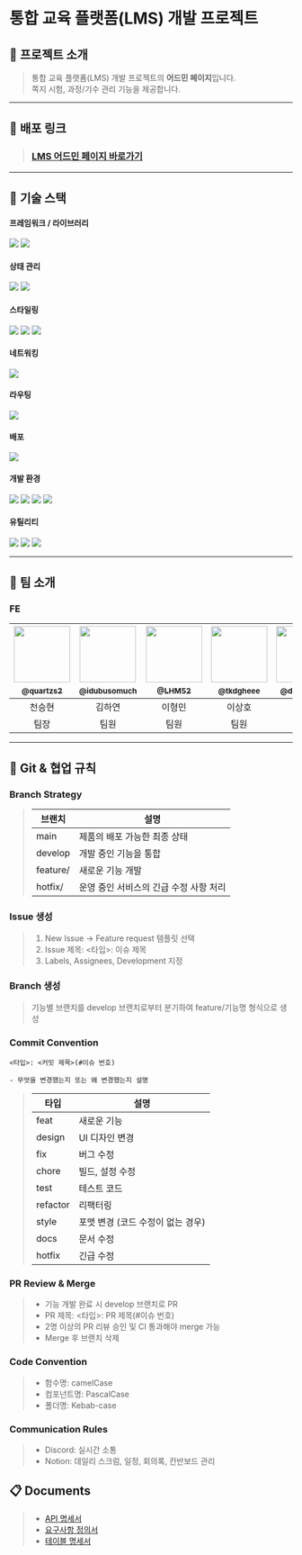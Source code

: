# 통합 교육 플랫폼(LMS) 개발 프로젝트

## 📖 프로젝트 소개

> 통합 교육 플랫폼(LMS) 개발 프로젝트의 **어드민 페이지**입니다.  
> 쪽지 시험, 과정/기수 관리 기능을 제공합니다.

---

## :link: 배포 링크

> ### [LMS 어드민 페이지 바로가기](https://oz-externship-fe-01-team4.vercel.app)

---

## 🧰 기술 스택
  
  #### 프레임워크 / 라이브러리

  <img src="https://img.shields.io/badge/React-20232A?style=for-the-badge&logo=React&logoColor=61DAFB">
  <img src="https://img.shields.io/badge/TypeScript-3178C6?style=for-the-badge&logo=TypeScript&logoColor=white">


  #### 상태 관리

  <img src="https://img.shields.io/badge/Zustand-000000?style=for-the-badge&logo=Zustand&logoColor=white">
  <img src="https://img.shields.io/badge/TanStack%20Query-FF4154?style=for-the-badge&logo=ReactQuery&logoColor=white">


  #### 스타일링

  <img src="https://img.shields.io/badge/Tailwind%20CSS-06B6D4?style=for-the-badge&logo=TailwindCSS&logoColor=white">
  <img src="https://img.shields.io/badge/clsx-000000?style=for-the-badge">
  <img src="https://img.shields.io/badge/tailwind--merge-06B6D4?style=for-the-badge">

  #### 네트워킹

  <img src="https://img.shields.io/badge/Axios-5A29E4?style=for-the-badge">

  #### 라우팅

  <img src="https://img.shields.io/badge/React%20Router-CA4245?style=for-the-badge&logo=ReactRouter&logoColor=white">


  #### 배포

  <img src="https://img.shields.io/badge/Vercel-000000?style=for-the-badge&logo=Vercel&logoColor=white">


  #### 개발 환경

  <img src="https://img.shields.io/badge/GitHub-181717?style=for-the-badge&logo=GitHub&logoColor=white">
  <img src="https://img.shields.io/badge/ESLint-4B32C3?style=for-the-badge&logo=ESLint&logoColor=white">
  <img src="https://img.shields.io/badge/Prettier-FF4F8B?style=for-the-badge&logo=Prettier&logoColor=white">
  <img src="https://img.shields.io/badge/npm-CB3837?style=for-the-badge&logo=npm&logoColor=white">


  #### 유틸리티

  <img src="https://img.shields.io/badge/react--hot--toast-FF4154?style=for-the-badge">
  <img src="https://img.shields.io/badge/TipTap-000000?style=for-the-badge">
  <img src="https://img.shields.io/badge/SVGR-FFB13B?style=for-the-badge">


---

## :busts_in_silhouette: 팀 소개
### FE

| <a href="https://github.com/quartzs2"/><img src="https://avatars.githubusercontent.com/u/48789173?v=4" width=100px /><br/><sub><b>@quartzs2<b/><sub/><a/><br/> | <a href="https://github.com/idubusomuch"/><img src="https://avatars.githubusercontent.com/u/99173548?v=4" width=100px /><br/><sub><b>@idubusomuch<b/><sub/><a/><br/> | <a href="https://github.com/LHM52"/><img src="https://avatars.githubusercontent.com/u/70637779?v=4" width=100px /><br/><sub><b>@LHM52<b/><sub/><a/><br/> | <a href="https://github.com/tkdgheee"/><img src="https://avatars.githubusercontent.com/u/205254646?v=4" width=100px /><br/><sub><b>@tkdgheee<b/><sub/><a/><br/> | <a href="https://github.com/dltmfql456"/><img src="https://avatars.githubusercontent.com/u/112475497?s=400&u=194044d63ea171e746fd717655cecd80f456455d&v=4" width=100px /><br/><sub><b>@dltmfql456<b/><sub/><a/><br/> | <a href="https://github.com/jihwan0492421"/><img src="https://avatars.githubusercontent.com/u/199573177?v=4" width=100px /><br/><sub><b>@jihwan0492421<b/><sub/><a/><br/> |
| :---: | :---: | :---: | :---: | :---: | :----:|
| 천승현 | 김하연 | 이형민 | 이상호 | 이슬비 | 김지환 | 
| 팀장 | 팀원 | 팀원 | 팀원 | 팀원 | 팀원 | 

---

## 📑 Git & 협업 규칙

### Branch Strategy

> | 브랜치 | 설명 |
> | ---- | ------- |
> | main | 제품의 배포 가능한 최종 상태 |
> | develop | 개발 중인 기능을 통합 |
> | feature/ | 새로운 기능 개발 |
> | hotfix/ | 운영 중인 서비스의 긴급 수정 사항 처리 |

### Issue 생성

> 1. New Issue -> Feature request 템플릿 선택
> 2. Issue 제목: <타입>: 이슈 제목
> 3. Labels, Assignees, Development 지정

### Branch 생성
> 기능별 브랜치를 develop 브랜치로부터 분기하여 feature/기능명 형식으로 생성

### Commit Convention

```
<타입>: <커밋 제목>(#이슈 번호)

- 무엇을 변경했는지 또는 왜 변경했는지 설명
```

> | 타입 | 설명 |
> | ----- | --- |
> | feat  | 새로운 기능 |
> | design | UI 디자인 변경 |
> | fix   | 버그 수정 |
> | chore | 빌드, 설정 수정  |
> | test | 테스트 코드 |
> | refactor | 리팩터링 |
> | style | 포맷 변경 (코드 수정이 없는 경우) |
> | docs  | 문서 수정 |
> | hotfix | 긴급 수정 |

### PR Review & Merge

> - 기능 개발 완료 시 develop 브랜치로 PR
> - PR 제목: <타입>: PR 제목(#이슈 번호)
> - 2명 이상의 PR 리뷰 승인 및 CI 통과해야 merge 가능
> - Merge 후 브랜치 삭제

### Code Convention

> - 함수명: camelCase
> - 컴포넌트명: PascalCase
> - 폴더명: Kebab-case

### Communication Rules

> - Discord: 실시간 소통
> - Notion: 데일리 스크럼, 일정, 회의록, 칸반보드 관리 

## :clipboard: Documents

> - [API 명세서](https://www.notion.so/API-209caf5650aa81788822c3094c8d4d80?source=copy_link)
> - [요구사항 정의서](https://www.notion.so/216caf5650aa8047907ac11e4f5b735b?source=copy_link)
> - [테이블 명세서](https://docs.google.com/spreadsheets/d/1Ys_HVx7IofC3FF9eEb-9bVpB7nZTHQhIRiPNF85SXIA/edit?gid=684962824#gid=684962824)